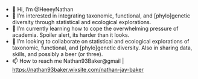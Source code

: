 - 👋 Hi, I’m @HeeeyNathan
- 👀 I’m interested in integrating taxonomic, functional, and [phylo]genetic diversity through statistical and ecological explorations.
- 🌱 I’m currently learning how to cope the overwhelming pressure of academia. Spoiler alert, its harder than it looks.
- 💞️ I’m looking to collaborate on statistical and ecological explorations of taxonomic, functional, and [phylo]genetic diversity. Also in sharing data, skills, and possibly a beer (or three).
- 📫 How to reach me Nathan93Baker@gmail | https://nathan93baker.wixsite.com/nathan-jay-baker

<!---
HeeeyNathan/HeeeyNathan is a ✨ special ✨ repository because its `README.md` (this file) appears on your GitHub profile.
You can click the Preview link to take a look at your changes.
--->
